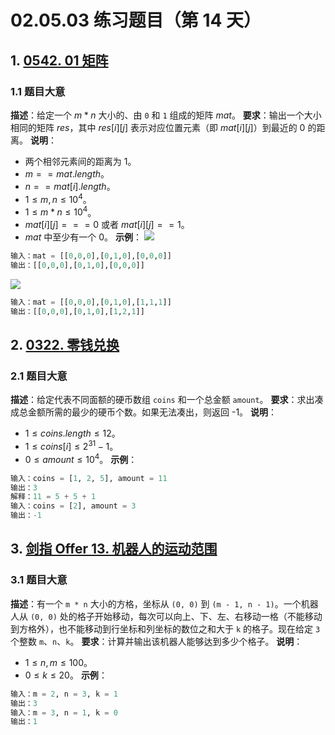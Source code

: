 # 02.05.03 练习题目（第 14 天）
## 1. [0542. 01 矩阵](https://leetcode.cn/problems/01-matrix/)
### 1.1 题目大意
**描述**：给定一个 $m * n$ 大小的、由 `0` 和 `1` 组成的矩阵 $mat$。
**要求**：输出一个大小相同的矩阵 $res$，其中 $res[i][j]$ 表示对应位置元素（即 $mat[i][j]$）到最近的 $0$ 的距离。
**说明**：
- 两个相邻元素间的距离为 $1$。
- $m == mat.length$。
- $n == mat[i].length$。
- $1 \le m, n \le 10^4$。
- $1 \le m * n \le 10^4$。
- $mat[i][j] === 0$ 或者 $mat[i][j] == 1$。
- $mat$ 中至少有一个 $0$。
**示例**：
![](https://pic.leetcode-cn.com/1626667201-NCWmuP-image.png)
```python
输入：mat = [[0,0,0],[0,1,0],[0,0,0]]
输出：[[0,0,0],[0,1,0],[0,0,0]]
```
![](https://pic.leetcode-cn.com/1626667205-xFxIeK-image.png)
```python
输入：mat = [[0,0,0],[0,1,0],[1,1,1]]
输出：[[0,0,0],[0,1,0],[1,2,1]]
```
## 2. [0322. 零钱兑换](https://leetcode.cn/problems/coin-change/)
### 2.1 题目大意
**描述**：给定代表不同面额的硬币数组 `coins` 和一个总金额 `amount`。
**要求**：求出凑成总金额所需的最少的硬币个数。如果无法凑出，则返回 -1。
**说明**：
- $1 \le coins.length \le 12$。
- $1 \le coins[i] \le 2^{31} - 1$。
- $0 \le amount \le 10^4$。
**示例**：
```python
输入：coins = [1, 2, 5], amount = 11
输出：3 
解释：11 = 5 + 5 + 1
输入：coins = [2], amount = 3
输出：-1
```
## 3. [剑指 Offer 13. 机器人的运动范围](https://leetcode.cn/problems/ji-qi-ren-de-yun-dong-fan-wei-lcof/)
### 3.1 题目大意
**描述**：有一个 `m * n` 大小的方格，坐标从 `(0, 0)` 到 `(m - 1, n - 1)`。一个机器人从 `(0, 0)` 处的格子开始移动，每次可以向上、下、左、右移动一格（不能移动到方格外），也不能移动到行坐标和列坐标的数位之和大于 `k` 的格子。现在给定 `3` 个整数 `m`、`n`、`k`。
**要求**：计算并输出该机器人能够达到多少个格子。
**说明**：
- $1 \le n, m \le 100$。
- $0 \le k \le 20$。
**示例**：
```python
输入：m = 2, n = 3, k = 1
输出：3
输入：m = 3, n = 1, k = 0
输出：1
```